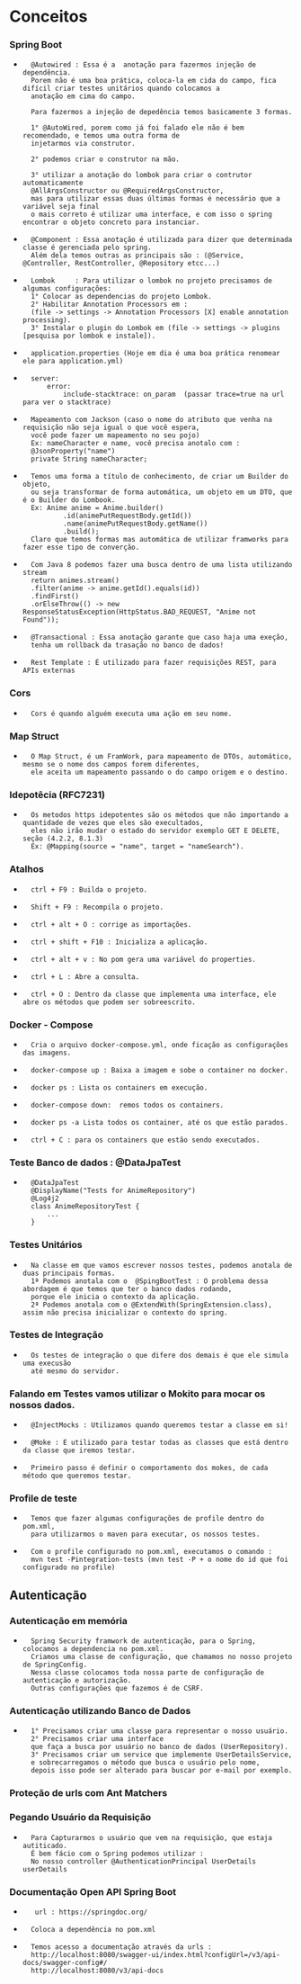 #       Conceitos

###     Spring Boot

-       @Autowired : Essa é a  anotação para fazermos injeção de dependência.
        Porem não é uma boa prática, coloca-la em cida do campo, fica difícil criar testes unitários quando colocamos a 
        anotação em cima do campo.
        
        Para fazermos a injeção de depedência temos basicamente 3 formas. 
        
        1° @AutoWired, porem como já foi falado ele não é bem recomendado, e temos uma outra forma de 
        injetarmos via construtor.
        
        2° podemos criar o construtor na mão.
        
        3° utilizar a anotação do lombok para criar o contrutor automaticamente 
        @AllArgsConstructor ou @RequiredArgsConstructor, 
        mas para utilizar essas duas últimas formas é necessário que a variável seja final
        o mais correto é utilizar uma interface, e com isso o spring encontrar o objeto concreto para instanciar.
  
-       @Component : Essa anotação é utilizada para dizer que determinada classe é gerenciada pelo spring.
        Além dela temos outras as principais são : (@Service, @Controller, RestController, @Repository etcc...)

-       Lombok     : Para utilizar o lombok no projeto precisamos de algumas configurações: 
        1° Colocar as dependencias do projeto Lombok.
        2° Habilitar Annotation Processors em :
        (file -> settings -> Annotation Processors [X] enable annotation processing).
        3° Instalar o plugin do Lombok em (file -> settings -> plugins [pesquisa por lombok e instale]).

-       application.properties (Hoje em dia é uma boa prática renomear ele para application.yml)

-       server:
            error:
                include-stacktrace: on_param  (passar trace=true na url para ver o stacktrace)

-       Mapeamento com Jackson (caso o nome do atributo que venha na requisição não seja igual o que você espera,
        você pode fazer um mapeamento no seu pojo)
        Ex: nameCharacter e name, você precisa anotalo com :
        @JsonProperty("name")
        private String nameCharacter;

-       Temos uma forma a título de conhecimento, de criar um Builder do objeto, 
        ou seja transformar de forma automática, um objeto em um DTO, que é o Builder do Lombook.
        Ex: Anime anime = Anime.builder()
                .id(animePutRequestBody.getId())
                .name(animePutRequestBody.getName())
                .build();
        Claro que temos formas mas automática de utilizar framworks para fazer esse tipo de converção.

-       Com Java 8 podemos fazer uma busca dentro de uma lista utilizando stream
        return animes.stream()
        .filter(anime -> anime.getId().equals(id))
        .findFirst()
        .orElseThrow(() -> new ResponseStatusException(HttpStatus.BAD_REQUEST, "Anime not Found"));

-       @Transactional : Essa anotação garante que caso haja uma exeção, 
        tenha um rollback da trasação no banco de dados! 

-       Rest Template : É utilizado para fazer requisições REST, para APIs externas

###     Cors

-       Cors é quando alguém executa uma ação em seu nome.

###     Map Struct

-       O Map Struct, é um FramWork, para mapeamento de DTOs, automático, mesmo se o nome dos campos forem diferentes, 
        ele aceita um mapeamento passando o do campo origem e o destino.
        

###     Idepotêcia (RFC7231)

-       Os metodos https idepotentes são os métodos que não importando a quantidade de vezes que eles são execultados,
        eles não irão mudar o estado do servidor exemplo GET E DELETE, seção (4.2.2, 8.1.3)
        Ex: @Mapping(source = "name", target = "nameSearch").


###     Atalhos

-       ctrl + F9 : Builda o projeto.
-       Shift + F9 : Recompila o projeto.
-       ctrl + alt + O : corrige as importações.
-       ctrl + shift + F10 : Inicializa a aplicação.
-       ctrl + alt + v : No pom gera uma variável do properties.
-       ctrl + L : Abre a consulta.
-       ctrl + O : Dentro da classe que implementa uma interface, ele abre os métodos que podem ser sobreescrito.



###     Docker - Compose

-       Cria o arquivo docker-compose.yml, onde ficação as configurações das imagens.

-       docker-compose up : Baixa a imagem e sobe o container no docker.
-       docker ps : Lista os containers em execução.
-       docker-compose down:  remos todos os containers.
-       docker ps -a Lista todos os container, até os que estão parados.
-       ctrl + C : para os containers que estão sendo executados.

###     Teste Banco de dados : @DataJpaTest

-       @DataJpaTest
        @DisplayName("Tests for AnimeRepository")
        @Log4j2 
        class AnimeRepositoryTest {
            ...
        }

###     Testes Unitários 

-       Na classe em que vamos escrever nossos testes, podemos anotala de duas principais formas.
        1ª Podemos anotala com o  @SpingBootTest : O problema dessa abordagem é que temos que ter o banco dados rodando,
        porque ele inicia o contexto da aplicação.
        2ª Podemos anotala com o @ExtendWith(SpringExtension.class), assim não precisa inicializar o contexto do spring.


###     Testes de Integração

-       Os testes de integração o que difere dos demais é que ele simula uma execusão 
        até mesmo do servidor.


###     Falando em Testes vamos utilizar o Mokito para mocar os nossos dados.

-       @InjectMocks : Utilizamos quando queremos testar a classe em si!

-       @Moke : É utilizado para testar todas as classes que está dentro da classe que iremos testar.

-       Primeiro passo é definir o comportamento dos mokes, de cada método que queremos testar.


###     Profile de teste

-       Temos que fazer algumas configurações de profile dentro do pom.xml, 
        para utilizarmos o maven para executar, os nossos testes.

-       Com o profile configurado no pom.xml, executamos o comando :
        mvn test -Pintegration-tests (mvn test -P + o nome do id que foi configurado no profile)


##      Autenticação 

###     Autenticação em memória

-       Spring Security framwork de autenticação, para o Spring, colocamos a dependencia no pom.xml.
        Criamos uma classe de configuração, que chamamos no nosso projeto de SpringConfig.
        Nessa classe colocamos toda nossa parte de configuração de autenticação e autorização.
        Outras configurações que fazemos é de CSRF.

###     Autenticação utilizando Banco de Dados

-       1° Precisamos criar uma classe para representar o nosso usuário.
        2° Precisamos criar uma interface
        que faça a busca por usuário no banco de dados (UserRepository).
        3° Precisamos criar um service que implemente UserDetailsService, 
        e sobrecarregamos o método que busca o usuário pelo nome, 
        depois isso pode ser alterado para buscar por e-mail por exemplo.

###     Proteção de urls com Ant Matchers





###     Pegando Usuário da Requisição

-       Para Capturarmos o usuário que vem na requisição, que estaja autiticado.
        É bem fácio com o Spring podemos utilizar :
        No nosso controller @AuthenticationPrincipal UserDetails userDetails


###     Documentação Open API Spring Boot

-        url : https://springdoc.org/

-       Coloca a dependência no pom.xml

-       Temos acesso a documentação através da urls : 
        http://localhost:8080/swagger-ui/index.html?configUrl=/v3/api-docs/swagger-config#/
        http://localhost:8080/v3/api-docs